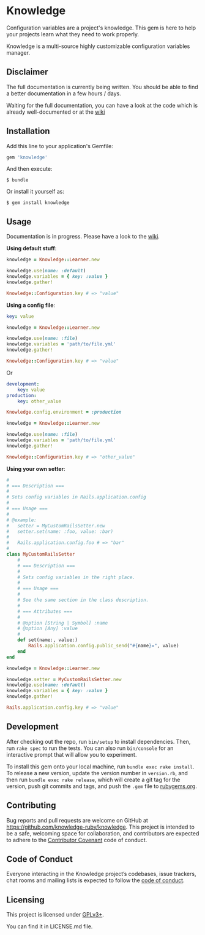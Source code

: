 # Knowledge

Configuration variables are a project's knowledge. This gem is here to help your projects learn what they need to work properly.

Knowledge is a multi-source highly customizable configuration variables manager.


## Disclaimer

The full documentation is currently being written. You should be able to find a better documentation in a few hours / days.

Waiting for the full documentation, you can have a look at the code which is already well-documented or at the [wiki](https://github.com/knowledge-ruby/knowledge/wiki)

## Installation

Add this line to your application's Gemfile:

```ruby
gem 'knowledge'
```

And then execute:

    $ bundle

Or install it yourself as:

    $ gem install knowledge

## Usage

Documentation is in progress. Please have a look to the [wiki](https://github.com/knowledge-ruby/knowledge/wiki/).

**Using default stuff**:

```ruby
knowledge = Knowledge::Learner.new

knowledge.use(name: :default)
knowledge.variables = { key: :value }
knowledge.gather!

Knowledge::Configuration.key # => "value"
```

**Using a config file**:

```yml
key: value
```

```ruby
knowledge = Knowledge::Learner.new

knowledge.use(name: :file)
knowledge.variables = 'path/to/file.yml'
knowledge.gather!

Knowledge::Configuration.key # => "value"
```

Or

```yml
development:
    key: value
production:
    key: other_value
```

```ruby
Knowledge.config.environment = :production

knowledge = Knowledge::Learner.new

knowledge.use(name: :file)
knowledge.variables = 'path/to/file.yml'
knowledge.gather!

Knowledge::Configuration.key # => "other_value"
```

**Using your own setter**:

```ruby
#
# === Description ===
#
# Sets config variables in Rails.application.config
#
# === Usage ===
#
# @example:
#   setter = MyCustomRailsSetter.new
#   setter.set(name: :foo, value: :bar)
#
#   Rails.application.config.foo # => "bar"
#
class MyCustomRailsSetter
    #
    # === Description ===
    #
    # Sets config variables in the right place.
    #
    # === Usage ===
    #
    # See the same section in the class description.
    #
    # === Attributes ===
    #
    # @option [String | Symbol] :name
    # @option [Any] :value
    #
    def set(name:, value:)
        Rails.application.config.public_send("#{name}=", value)
    end
end

knowledge = Knowledge::Learner.new

knowledge.setter = MyCustomRailsSetter.new
knowledge.use(name: :default)
knowledge.variables = { key: :value }
knowledge.gather!

Rails.application.config.key # => "value"
```

## Development

After checking out the repo, run `bin/setup` to install dependencies. Then, run `rake spec` to run the tests. You can also run `bin/console` for an interactive prompt that will allow you to experiment.

To install this gem onto your local machine, run `bundle exec rake install`. To release a new version, update the version number in `version.rb`, and then run `bundle exec rake release`, which will create a git tag for the version, push git commits and tags, and push the `.gem` file to [rubygems.org](https://rubygems.org).

## Contributing

Bug reports and pull requests are welcome on GitHub at https://github.com/knowledge-ruby/knowledge. This project is intended to be a safe, welcoming space for collaboration, and contributors are expected to adhere to the [Contributor Covenant](http://contributor-covenant.org) code of conduct.

## Code of Conduct

Everyone interacting in the Knowledge project’s codebases, issue trackers, chat rooms and mailing lists is expected to follow the [code of conduct](https://github.com/knowledge-ruby/knowledge/blob/master/CODE_OF_CONDUCT.md).

## Licensing

This project is licensed under [GPLv3+](https://www.gnu.org/licenses/gpl-3.0.en.html).

You can find it in LICENSE.md file.
